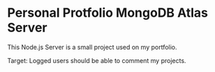 # Personal Protfolio MongoDB Atlas Server

This Node.js Server is a small project used on my portfolio.

Target: Logged users should be able to comment my projects.